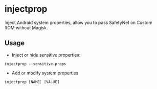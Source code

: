 # injectprop
Inject Android system properties, allow you to pass SafetyNet on Custom ROM without Magisk.

## Usage

- Inject or hide sensitive properties:

```
injectprop --sensitive-props
```

- Add or modify system properties
```
injectprop [NAME] [VALUE]
```

